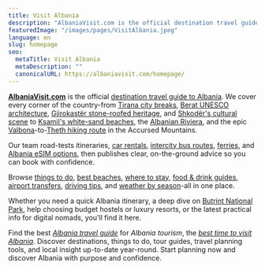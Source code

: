 ```yaml
---
title: Visit Albania
description: "AlbaniaVisit.com is the official destination travel guide to Albania."
featuredImage: "/images/pages/VisitAlbania.jpeg"
language: en
slug: homepage
seo:
  metaTitle: Visit Albania
  metaDescription: ""
  canonicalURL: https://albaniavisit.com/homepage/
---
```


**[AlbaniaVisit.com](https://albaniavisit.com/)** is the official [destination travel guide to Albania](https://albaniavisit.com/travel-guide/albania/). We cover every corner of the country-from [Tirana city breaks](https://albaniavisit.com/destinations/tirana/), [Berat UNESCO architecture](https://albaniavisit.com/destinations/berat/), [Gjirokastër stone-roofed heritage](https://albaniavisit.com/destinations/gjirokaster/), and [Shkodër's cultural scene](https://albaniavisit.com/destinations/shkoder/) to [Ksamil's white-sand beaches](https://albaniavisit.com/destinations/ksamil/), the [Albanian Riviera](https://albaniavisit.com/attractions/albanian-riviera/), and the epic [Valbona](https://albaniavisit.com/destinations/valbona/)\-to-[Theth hiking route](https://albaniavisit.com/destinations/theth/) in the Accursed Mountains.

Our team road-tests itineraries, [car rentals](https://albaniavisit.com/cars/rental-cars/), [intercity bus routes](https://albaniavisit.com/bus/tirana-to-berat/), [ferries](https://albaniavisit.com/travel-guide/ferry-services/), and [Albania eSIM options](https://albaniavisit.com/travel-guide/sim-cards-albania/), then publishes clear, on-the-ground advice so you can book with confidence.

Browse [things to do](https://albaniavisit.com/activities/), [best beaches](https://albaniavisit.com/attractions/coastal-albania/), [where to stay](https://albaniavisit.com/accommodation/), [food & drink guides](https://albaniavisit.com/cuisine/albania-culinary-revival-tourism/), [airport transfers](https://albaniavisit.com/cars/transfers/), [driving tips](https://albaniavisit.com/travel-guide/transportation/), and [weather by season](https://albaniavisit.com/travel-guide/best-time-to-visit-albania/)-all in one place.

Whether you need a quick Albania itinerary, a deep dive on [Butrint National Park](https://albaniavisit.com/destinations/butrint/), help choosing budget hostels or luxury resorts, or the latest practical info for digital nomads, you'll find it here.

Find the best _[Albania travel guide](https://albaniavisit.com/travel-guide/albania/)_ for _Albania tourism_, the _[best time to visit Albania](https://albaniavisit.com/best-time-to-visit-albania/)_. Discover destinations, things to do, tour guides, travel planning tools, and local insight up-to-date year-round. Start planning now and discover Albania with purpose and confidence.